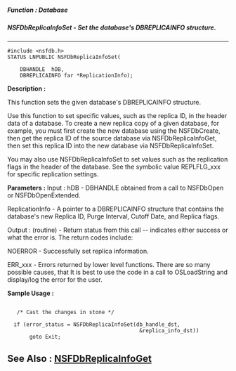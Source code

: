 ##### Function : Database
##### NSFDbReplicaInfoSet - Set the database's DBREPLICAINFO structure.
---
```
#include <nsfdb.h>
STATUS LNPUBLIC NSFDbReplicaInfoSet(

	DBHANDLE  hDB,
	DBREPLICAINFO far *ReplicationInfo);
```
**Description :**

This function sets the given database's DBREPLICAINFO structure.

Use this function to set specific values, such as the replica ID, in the header 
data of a database.  To create a new replica copy of a given database, for 
example, you must first create the new database using the NSFDbCreate, then get 
the replica ID of the source database via NSFDbReplicaInfoGet, then set this 
replica ID into the new database via NSFDbReplicaInfoSet.

You may also use NSFDbReplicaInfoSet to set values such as the replication 
flags in the header of the database.  See the symbolic value REPLFLG_xxx for 
specific replication settings.

**Parameters :**
Input :
hDB  -  DBHANDLE obtained from a call to NSFDbOpen or NSFDbOpenExtended.

ReplicationInfo  -  A pointer to a DBREPLICAINFO structure that contains the database's new Replica ID, Purge Interval, Cutoff Date, and Replica flags.

Output :
(routine)  -  Return status from this call -- indicates either success or what the error is. The return codes include:

NOERROR - Successfully set replica information.

ERR_xxx - Errors returned by lower level functions.  There are so many possible causes, that It is best to use the code in a call to OSLoadString and display/log the error for the user.



**Sample Usage :**
```
 
   /* Cast the changes in stone */
 
  if (error_status = NSFDbReplicaInfoSet(db_handle_dst,
                                          &replica_info_dst))
       goto Exit;

```
**See Also :**
[NSFDbReplicaInfoGet](/reference/Func/NSFDbReplicaInfoGet)
---
